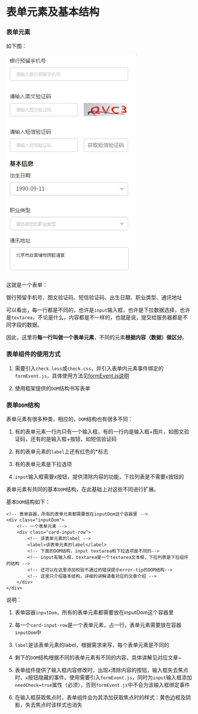# 表单元素及基本结构

### 表单元素

如下图：  

![PNG](./img/form/form.png)  

这就是一个表单：

银行预留手机号、图文验证码、短信验证码、出生日期、职业类型、通讯地址

可以看出，每一行都是不同的，也许是`input`输入框，也许是下拉数据选择，也许是`textarea`，不论是什么，内容都是不一样的，也就是说，提交给服务器都是不同字段的数据。

因此，这里将**每一行叫做一个表单元素**，不同的元素**根据内容（数据）做区分**。

### 表单组件的使用方式

1. 需要引入`check.less`或`check.css`，并引入表单内元素事件绑定的`formEvent.js`，具体使用方法见[formEvent.js说明](pc/uiFrame/formEvent.md)

2. 使用框架提供的`DOM`结构书写表单

###  表单`DOM`结构

表单元素有很多种类，相应的，`DOM`结构也有很多不同：

1. 有的表单元素一行内只有一个输入框，有的一行内是输入框+图片，如图文验证码，还有的是输入框+按钮，如短信验证码

2. 有的表单元素的`label`上还有红色的*标志

3. 有的表单元素是下拉选项

4. `input`输入框需要x按钮，提供清除内容的功能，下拉列表是不需要x按钮的

表单元素有共同的基本`DOM`结构，在此基础上对这些不同进行扩展。

基本`DOM`结构如下：

```
<!-- 表单容器，所有的表单元素都需要放在inputDom这个容器里 -->
<div class="inputDom">	
	<!-- 一个表单元素 -->
	<div class="card-input-row">
		<!-- 该表单元素的label -->
	    <label>该表单元素的label</label>
	    <!-- 下面的DOM结构，input textarea和下拉选项是不同的-->
	    <!-- input有输入框，textarea是一个textarea文本框，下拉列表是下拉组件的结构 -->
	    <!-- 还可以在这里添加校验不通过的错误提示error-tip的DOM结构-->
	    <!-- 这里只介绍基本结构，详细的讲解请看对应的文章介绍 -->
	</div>
</div>

```

说明：

1. 表单容器`inputDom`，所有的表单元素都需要放在inputDom这个容器里

2. 每一个`card-input-row`是一个表单元素，占一行，表单元素需要放在容器`inputDom`中

3. `label`是该表单元素的label，根据需求来写，每个表单元素是不同的

4. 剩下的`DOM`结构根据不同的表单元素有不同的内容，具体讲解见对应文章~

5. 表单组件提供了输入框内容修改时，出现`x`清除内容的按钮，输入框失去焦点时，`x`按钮隐藏的事件。使用需要引入`formEvent.js`，同时为`input`输入框添加`needCheck=true`属性（必须），否则`formEvent.js`中不会为该输入框绑定事件

6. 在输入框获取焦点时，表单组件会为其添加获取焦点时的样式：黄色边框及阴影，失去焦点时该样式也消失
